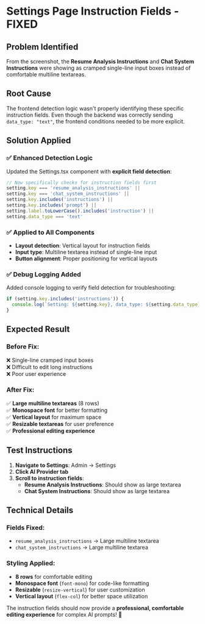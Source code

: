 # Settings Page Instruction Fields - FIXED

## Problem Identified
From the screenshot, the **Resume Analysis Instructions** and **Chat System Instructions** were showing as cramped single-line input boxes instead of comfortable multiline textareas.

## Root Cause
The frontend detection logic wasn't properly identifying these specific instruction fields. Even though the backend was correctly sending `data_type: "text"`, the frontend conditions needed to be more explicit.

## Solution Applied

### ✅ **Enhanced Detection Logic**
Updated the Settings.tsx component with **explicit field detection**:

```typescript
// Now specifically checks for instruction fields first
setting.key === 'resume_analysis_instructions' || 
setting.key === 'chat_system_instructions' ||
setting.key.includes('instructions') || 
setting.key.includes('prompt') || 
setting.label.toLowerCase().includes('instruction') || 
setting.data_type === 'text'
```

### ✅ **Applied to All Components**
- **Layout detection**: Vertical layout for instruction fields
- **Input type**: Multiline textarea instead of single-line input
- **Button alignment**: Proper positioning for vertical layouts

### ✅ **Debug Logging Added**
Added console logging to verify field detection for troubleshooting:
```typescript
if (setting.key.includes('instructions')) {
  console.log(`Setting: ${setting.key}, data_type: ${setting.data_type}, label: ${setting.label}, isInstructionField: ${isInstructionField}`);
}
```

## Expected Result

### **Before Fix:**
❌ Single-line cramped input boxes  
❌ Difficult to edit long instructions  
❌ Poor user experience  

### **After Fix:**
✅ **Large multiline textareas** (8 rows)  
✅ **Monospace font** for better formatting  
✅ **Vertical layout** for maximum space  
✅ **Resizable textareas** for user preference  
✅ **Professional editing experience**  

## Test Instructions

1. **Navigate to Settings**: Admin → Settings
2. **Click AI Provider tab**
3. **Scroll to instruction fields**:
   - **Resume Analysis Instructions**: Should show as large textarea
   - **Chat System Instructions**: Should show as large textarea

## Technical Details

### Fields Fixed:
- `resume_analysis_instructions` → Large multiline textarea
- `chat_system_instructions` → Large multiline textarea

### Styling Applied:
- **8 rows** for comfortable editing
- **Monospace font** (`font-mono`) for code-like formatting
- **Resizable** (`resize-vertical`) for user customization
- **Vertical layout** (`flex-col`) for better space utilization

The instruction fields should now provide a **professional, comfortable editing experience** for complex AI prompts! 🎉
